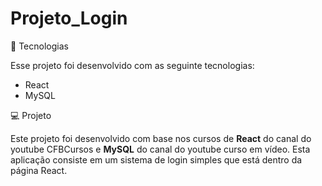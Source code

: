 # Projeto_Login

🌟 Tecnologias

Esse projeto foi desenvolvido com as seguinte tecnologias:
  * React
  * MySQL

💻 Projeto

Este projeto foi desenvolvido com base nos cursos de **React** do canal do youtube CFBCursos e **MySQL** do canal do youtube curso em vídeo. Esta aplicação
consiste em um sistema de login simples que está dentro da página React.
